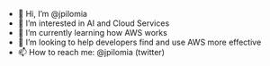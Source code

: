 - 👋 Hi, I’m @jpilomia
- 👀 I’m interested in AI and Cloud Services
- 🌱 I’m currently learning how AWS works
- 💞️ I’m looking to help developers find and use AWS more effective
- 📫 How to reach me: @jpilomia (twitter)

<!---
jpilomia/jpilomia is a ✨ special ✨ repository because its `README.md` (this file) appears on your GitHub profile.
You can click the Preview link to take a look at your changes.
--->

